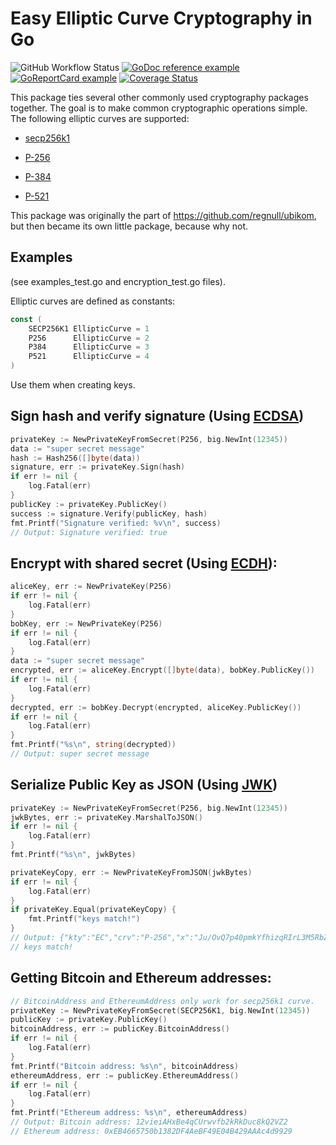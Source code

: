 # Easy Elliptic Curve Cryptography in Go

![GitHub Workflow Status](https://github.com/regnull/easyecc/actions/workflows/go.yml/badge.svg)
[![GoDoc reference example](https://img.shields.io/badge/godoc-reference-blue.svg)](https://godoc.org/github.com/regnull/easyecc)
[![GoReportCard example](https://goreportcard.com/badge/github.com/regnull/easyecc)](https://goreportcard.com/report/github.com/regnull/easyecc)
[![Coverage Status](https://coveralls.io/repos/github/regnull/easyecc/badge.svg?branch=master)](https://coveralls.io/github/regnull/easyecc?branch=master)

This package ties several other commonly used cryptography packages together. The goal is to make common cryptographic operations simple. 
The following elliptic curves are supported:

* [secp256k1](https://en.bitcoin.it/wiki/Secp256k1)

* [P-256](https://neuromancer.sk/std/nist/P-256)

* [P-384](https://neuromancer.sk/std/nist/P-384)

* [P-521](https://neuromancer.sk/std/nist/P-521)


This package was originally the part of https://github.com/regnull/ubikom, but then became its own little package, because why not.

## Examples

(see examples_test.go and encryption_test.go files).

Elliptic curves are defined as constants:

```Go
const (
	SECP256K1 EllipticCurve = 1
	P256      EllipticCurve = 2
	P384      EllipticCurve = 3
	P521      EllipticCurve = 4
)
```

Use them when creating keys.

## Sign hash and verify signature (Using [ECDSA](https://en.wikipedia.org/wiki/Elliptic_Curve_Digital_Signature_Algorithm))

```Go
privateKey := NewPrivateKeyFromSecret(P256, big.NewInt(12345))
data := "super secret message"
hash := Hash256([]byte(data))
signature, err := privateKey.Sign(hash)
if err != nil {
    log.Fatal(err)
}
publicKey := privateKey.PublicKey()
success := signature.Verify(publicKey, hash)
fmt.Printf("Signature verified: %v\n", success)
// Output: Signature verified: true
```

## Encrypt with shared secret (Using [ECDH](https://en.wikipedia.org/wiki/Elliptic-curve_Diffie%E2%80%93Hellman)):

```Go
aliceKey, err := NewPrivateKey(P256)
if err != nil {
    log.Fatal(err)
}
bobKey, err := NewPrivateKey(P256)
if err != nil {
    log.Fatal(err)
}
data := "super secret message"
encrypted, err := aliceKey.Encrypt([]byte(data), bobKey.PublicKey())
if err != nil {
    log.Fatal(err)
}
decrypted, err := bobKey.Decrypt(encrypted, aliceKey.PublicKey())
if err != nil {
    log.Fatal(err)
}
fmt.Printf("%s\n", string(decrypted))
// Output: super secret message
```

## Serialize Public Key as JSON (Using [JWK](https://www.rfc-editor.org/rfc/rfc7517))

```Go
privateKey := NewPrivateKeyFromSecret(P256, big.NewInt(12345))
jwkBytes, err := privateKey.MarshalToJSON()
if err != nil {
    log.Fatal(err)
}
fmt.Printf("%s\n", jwkBytes)

privateKeyCopy, err := NewPrivateKeyFromJSON(jwkBytes)
if err != nil {
    log.Fatal(err)
}
if privateKey.Equal(privateKeyCopy) {
    fmt.Printf("keys match!")
}
// Output: {"kty":"EC","crv":"P-256","x":"Ju/OvQ7p40pmkYfhizqRIrL3M5RbZJzJ+fkh6fna2BI","y":"kCOL3pzHuzMNFQxncE3SWucFUgV0S28xv0BwdFhy0OY","d":"MDk"}
// keys match!
```

## Getting Bitcoin and Ethereum addresses:
```Go
// BitcoinAddress and EthereumAddress only work for secp256k1 curve.
privateKey := NewPrivateKeyFromSecret(SECP256K1, big.NewInt(12345))
publicKey := privateKey.PublicKey()
bitcoinAddress, err := publicKey.BitcoinAddress()
if err != nil {
	log.Fatal(err)
}
fmt.Printf("Bitcoin address: %s\n", bitcoinAddress)
ethereumAddress, err := publicKey.EthereumAddress()
if err != nil {
	log.Fatal(err)
}
fmt.Printf("Ethereum address: %s\n", ethereumAddress)
// Output: Bitcoin address: 12vieiAHxBe4qCUrwvfb2kRkDuc8kQ2VZ2
// Ethereum address: 0xEB4665750b1382DF4AeBF49E04B429AAAc4d9929
```

